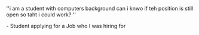''i am a student with computers background can i knwo if teh position is still open so taht i could work? ''

\- Student applying for a Job who I was hiring for
